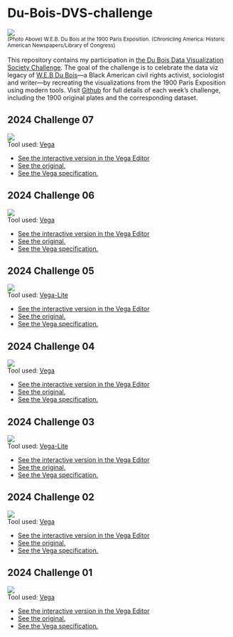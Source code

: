 # Du-Bois-DVS-challenge
![](_artifacts/gallery.jpg)<br>
<small>(Photo Above) W.E.B. Du Bois at the 1900 Paris Exposition. (Chronicling America: Historic American Newspapers/Library of Congress)</small>
<br>
<br>
This repository contains my participation in [the Du Bois Data Visualization Society Challenge](https://www.datavisualizationsociety.org/news/2024/2/2/advance-your-data-viz-skills-with-the-weekly-2024-du-bois-visualization-challenge). The goal of the challenge is to celebrate the data viz legacy of [W.E.B Du Bois](https://en.wikipedia.org/wiki/W._E._B._Du_Bois)—a Black American civil rights activist, sociologist and writer—by recreating the visualizations from the 1900 Paris Exposition using modern tools. 
Visit [Github](https://github.com/ajstarks/dubois-data-portraits/blob/master/challenge/2024/README.md) for full details of each week’s challenge, including the 1900 original plates and the corresponding dataset.

## 2024 Challenge 07
![](2024/challenge-07/_artifacts/screenshot.png)<br>
Tool used: [Vega](https://vega.github.io/vega/docs/)

- [See the interactive version in the Vega Editor](https://vega.github.io/editor/#/gist/c7832bb3829f491bf6f5dee70828be9f/spec.json/view)
- [See the original.](2024/challenge-07/_artifacts/original-plate-47.jpg)
- [See the Vega specification.](2024/challenge-07/visualization.vg.json)

## 2024 Challenge 06
![](2024/challenge-06/_artifacts/screenshot.png)<br>
Tool used: [Vega](https://vega.github.io/vega/docs/)

- [See the interactive version in the Vega Editor](https://vega.github.io/editor/#/gist/faf417541a038324c3ed819bf0b58ff9/spec.json/view)
- [See the original.](2024/challenge-06/_artifacts/original-plate-54.jpg)
- [See the Vega specification.](2024/challenge-06/visualization.vg.json)

## 2024 Challenge 05
![](2024/challenge-05/_artifacts/screenshot.png)<br>
Tool used: [Vega-Lite](https://vega.github.io/vega-lite/)

- [See the interactive version in the Vega Editor](https://vega.github.io/editor/#/gist/bf31bbe6b86673714a636084cb6b7979/spec.json/view)
- [See the original.](2024/challenge-05/_artifacts/original-plate-13.jpg)
- [See the Vega specification.](2024/challenge-05/visualization.vl.json)

## 2024 Challenge 04
![](2024/challenge-04/_artifacts/screen-recording-medium.gif)<br>
Tool used: [Vega](https://vega.github.io/vega/docs/)

- [See the interactive version in the Vega Editor](https://vega.github.io/editor/#/gist/bfd2250cf0790916ff1edac73f5dca2e/spec.json/view)
- [See the original.](2024/challenge-04/_artifacts/original-plate-01.jpg)
- [See the Vega specification.](2024/challenge-04/visualization.vg.json)

## 2024 Challenge 03
![](2024/challenge-03/_artifacts/screen-recording-medium.gif)<br>
Tool used: [Vega-Lite](https://vega.github.io/vega-lite/)

- [See the interactive version in the Vega Editor](https://vega.github.io/editor/#/gist/01f767da1f5c7c8bb789b7f24c732e9b/spec.json/view)
- [See the original.](2024/challenge-03/_artifacts/original-plate-19.jpg)
- [See the Vega specification.](2024/challenge-03/visualization.vl.json)

## 2024 Challenge 02
![](2024/challenge-02/_artifacts/screen-recording-medium.gif)<br>
Tool used: [Vega](https://vega.github.io/vega/docs/)

- [See the interactive version in the Vega Editor](https://vega.github.io/editor/#/gist/d29a1f44deaae65dc42cf4ff1d2e8589/spec.json/view)
- [See the original.](2024/challenge-02/_artifacts/original-plate-12.jpg)
- [See the Vega specification.](2024/challenge-02/visual.vg.json)

## 2024 Challenge 01
![](2024/challenge-01/_artifacts/screen-recording.gif)<br>
Tool used: [Vega](https://vega.github.io/vega/docs/)

- [See the interactive version in the Vega Editor](https://vega.github.io/editor/#/gist/b0155f3b8ed0f4d21a502bc19e424d67/spec.json/view)
- [See the original.](2024/challenge-01/_artifacts/original-plate-06.jpg)
- [See the Vega specification.](2024/challenge-01/visual.vg.json)